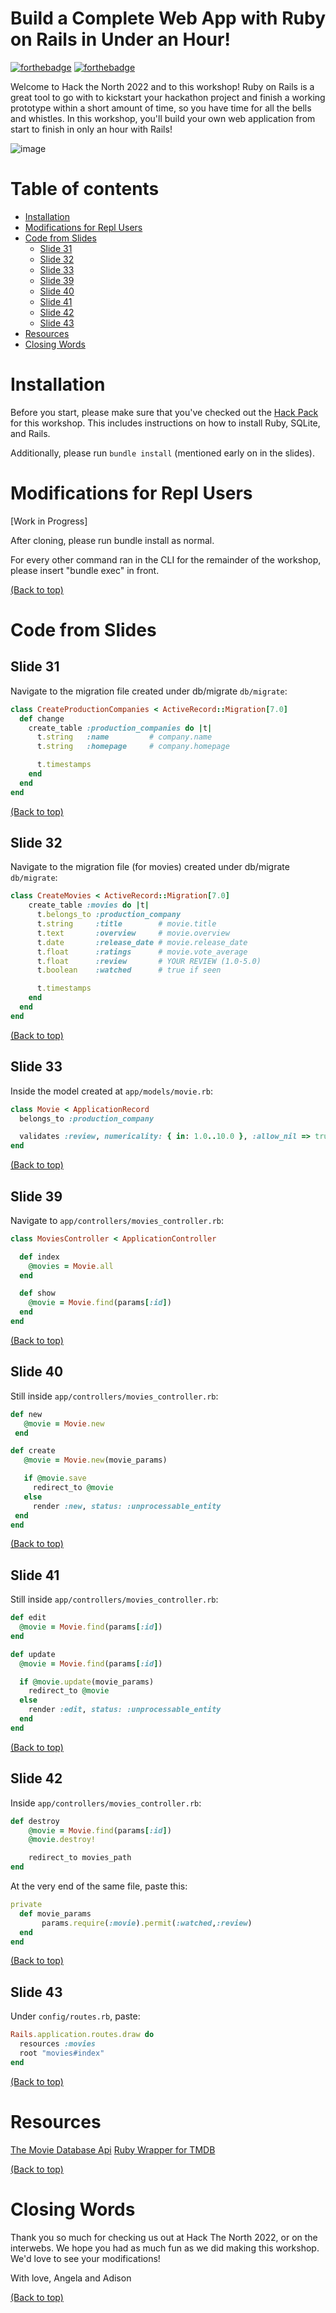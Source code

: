 # Build a Complete Web App with Ruby on Rails in Under an Hour!

[![forthebadge](http://forthebadge.com/images/badges/made-with-ruby.svg)](http://forthebadge.com)
[![forthebadge](http://forthebadge.com/images/badges/built-with-love.svg)](http://forthebadge.com)

Welcome to Hack the North 2022 and to this workshop! Ruby on Rails is a great tool to go with to kickstart your hackathon project and finish a working prototype within a short amount of time, so you have time for all the bells and whistles. In this workshop, you'll build your own web application from start to finish in only an hour with Rails!

 ![image](https://hackthenorth.com/preview_img.png)

# Table of contents
- [Installation](#installation)
- [Modifications for Repl Users](#modifications-for-repl-users)
- [Code from Slides](#code-from-slides)
  - [Slide 31](#slide-31)
  - [Slide 32](#slide-32)
  - [Slide 33](#slide-33)
  - [Slide 39](#slide-39)
  - [Slide 40](#slide-40)
  - [Slide 41](#slide-41)
  - [Slide 42](#slide-42)
  - [Slide 43](#slide-43)
- [Resources](#resources)
- [Closing Words](#closing-words)

# Installation

Before you start, please make sure that you've checked out the [Hack Pack](https://docs.google.com/document/d/1sAZpDzUjBz2eCnHdzqziLwDhxUVUoV5uFNlHZs9oEL8/edit?usp=sharing) for this workshop. This includes instructions on how to install Ruby, SQLite, and Rails.

Additionally, please run `bundle install` (mentioned early on in the slides).

# Modifications for Repl Users
[Work in Progress]

After cloning, please run bundle install as normal.

For every other command ran in the CLI for the remainder of the workshop, please insert "bundle exec" in front.

[(Back to top)](#table-of-contents)

# Code from Slides
## Slide 31
Navigate to the migration file created under db/migrate `db/migrate`:

``` ruby
class CreateProductionCompanies < ActiveRecord::Migration[7.0]
  def change
    create_table :production_companies do |t|
      t.string   :name         # company.name
      t.string   :homepage     # company.homepage

      t.timestamps
    end
  end
end
```

[(Back to top)](#table-of-contents)

## Slide 32
Navigate to the migration file (for movies) created under db/migrate `db/migrate`:

``` ruby
class CreateMovies < ActiveRecord::Migration[7.0]
    create_table :movies do |t|
      t.belongs_to :production_company
      t.string     :title        # movie.title
      t.text       :overview     # movie.overview
      t.date       :release_date # movie.release_date
      t.float      :ratings      # movie.vote_average
      t.float      :review       # YOUR REVIEW (1.0-5.0)
      t.boolean    :watched      # true if seen

      t.timestamps
    end
  end
end
```

[(Back to top)](#table-of-contents)

## Slide 33

Inside the model created at `app/models/movie.rb`:

```ruby
class Movie < ApplicationRecord
  belongs_to :production_company

  validates :review, numericality: { in: 1.0..10.0 }, :allow_nil => true
end
```

[(Back to top)](#table-of-contents)

## Slide 39
Navigate to `app/controllers/movies_controller.rb`:

```ruby
class MoviesController < ApplicationController

  def index
    @movies = Movie.all
  end

  def show
    @movie = Movie.find(params[:id])
  end
end
```

[(Back to top)](#table-of-contents)

## Slide 40
Still inside `app/controllers/movies_controller.rb`:

```ruby
def new
   @movie = Movie.new
 end

def create
   @movie = Movie.new(movie_params)

   if @movie.save
     redirect_to @movie
   else
     render :new, status: :unprocessable_entity
 end
end
 ```
 
[(Back to top)](#table-of-contents)

## Slide 41
Still inside `app/controllers/movies_controller.rb`:
```ruby
def edit
  @movie = Movie.find(params[:id])
end

def update
  @movie = Movie.find(params[:id])

  if @movie.update(movie_params)
    redirect_to @movie
  else
    render :edit, status: :unprocessable_entity
  end
end
```
[(Back to top)](#table-of-contents)

## Slide 42
Inside `app/controllers/movies_controller.rb`:
```ruby
def destroy
    @movie = Movie.find(params[:id])
    @movie.destroy!

    redirect_to movies_path
end
```
At the very end of the same file, paste this:

```ruby
private
  def movie_params
       params.require(:movie).permit(:watched,:review)
  end
end

```

[(Back to top)](#table-of-contents)

## Slide 43
Under `config/routes.rb`, paste:
```ruby
Rails.application.routes.draw do
  resources :movies
  root "movies#index"
end

```


[(Back to top)](#table-of-contents)

# Resources
[The Movie Database Api](https://developers.themoviedb.org/3/getting-started/introduction)
[Ruby Wrapper for TMDB](https://github.com/ahmetabdi/themoviedb)

[(Back to top)](#table-of-contents)

# Closing Words
Thank you so much for checking us out at Hack The North 2022, or on the interwebs. We hope you had as much fun as we did making this workshop. We'd love to see your modifications!

With love,
Angela and Adison

[(Back to top)](#table-of-contents)
